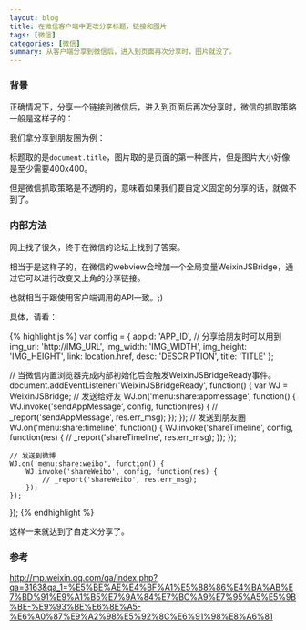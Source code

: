 ```yaml
---
layout: blog
title: 在微信客户端中更改分享标题，链接和图片
tags: [微信]
categories: [微信]
summary: 从客户端分享到微信后，进入到页面再次分享时，图片就没了。
---
```


### 背景

正确情况下，分享一个链接到微信后，进入到页面后再次分享时，微信的抓取策略一般是这样子的：

我们拿分享到朋友圈为例：

标题取的是`document.title`，图片取的是页面的第一种图片，但是图片大小好像是至少需要400x400。

但是微信抓取策略是不透明的，意味着如果我们要自定义固定的分享的话，就做不到了。

### 内部方法

网上找了很久，终于在微信的论坛上找到了答案。

相当于是这样子的，在微信的webview会增加一个全局变量WeixinJSBridge，通过它可以进行改变又上角的分享链接。

也就相当于跟使用客户端调用的API一致。;)

具体，请看：

{% highlight js %}
var config = {
    appid: 'APP_ID', // 分享给朋友时可以用到
    img_url: 'http://IMG_URL',
    img_width: 'IMG_WIDTH',
    img_height: 'IMG_HEIGHT',
    link: location.href,
    desc: 'DESCRIPTION',
    title: 'TITLE'
};

// 当微信内置浏览器完成内部初始化后会触发WeixinJSBridgeReady事件。
document.addEventListener('WeixinJSBridgeReady', function() {
    var WJ = WeixinJSBridge;
    // 发送给好友
    WJ.on('menu:share:appmessage', function() {
        WJ.invoke('sendAppMessage', config, function(res) {
            // _report('sendAppMessage', res.err_msg);
        });
    });
    // 发送到朋友圈
    WJ.on('menu:share:timeline', function() {
        WJ.invoke('shareTimeline', config, function(res) {
            // _report('shareTimeline', res.err_msg);
        });
    });

    // 发送到微博
    WJ.on('menu:share:weibo', function() {
        WJ.invoke('shareWeibo', config, function(res) {
            // _report('shareWeibo', res.err_msg);
        });
    });
});
{% endhighlight %}

这样一来就达到了自定义分享了。

### 参考
<http://mp.weixin.qq.com/qa/index.php?qa=3163&qa_1=%E5%BE%AE%E4%BF%A1%E5%88%86%E4%BA%AB%E7%BD%91%E9%A1%B5%E7%9A%84%E7%BC%A9%E7%95%A5%E5%9B%BE-%E9%93%BE%E6%8E%A5-%E6%A0%87%E9%A2%98%E5%92%8C%E6%91%98%E8%A6%81>
